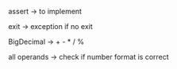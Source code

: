 assert -> to implement

exit -> exception if no exit

BigDecimal -> + - * / %

all operands -> check if number format is correct
